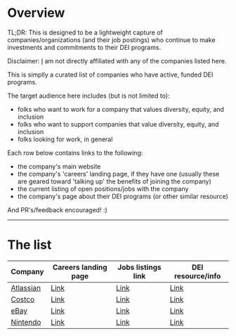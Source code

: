 # Overview

TL;DR: This is designed to be a lightweight capture of companies/organizations (and their job postings) who continue to make investments and commitments to their DEI programs.

Disclaimer: [I](https://github.com/pbarry25) am not directly affiliated with any of the companies listed here.

This is simplly a curated list of companies who have active, funded DEI programs.

The target audience here includes (but is not limited to):

* folks who want to work for a company that values diversity, equity, and inclusion
* folks who want to support companies that value diversity, equity, and inclusion
* folks looking for work, in general

Each row below contains links to the following:

* the company's main website
* the company's 'careers' landing page, if they have one (usually these are geared toward 'talking up' the benefits of joining the company)
* the current listing of open positions/jobs with the company
* the company's page about their DEI programs (or other similar resource)

And PR's/feedback encouraged! :)

---

# The list

| Company | Careers landing page | Jobs listings link | DEI resource/info |
|---|---|---|---|
| [Atlassian](https://www.atlassian.com/) | [Link](https://www.atlassian.com/company/careers) | [Link](https://www.atlassian.com/company/careers/all-jobs) | [Link](https://www.atlassian.com/company/careers/diversity) |
| [Costco](https://www.costco.com/) | [Link](https://www.costco.com/careers.html) | [Link](https://cta.cadienttalent.com/index.jsp?locale=en_US&APPLICATIONNAME=CostcoNonReqExt) | [Link](https://materials.proxyvote.com/Approved/22160K/20241115/NPS_591967/INDEX.HTML?page=36) |
| [eBay](https://www.ebay.com/) | [Link](https://jobs.ebayinc.com/us/en) | [Link](https://jobs.ebayinc.com/us/en/search-results) | [Link](https://www.ebayinc.com/company/diversity-inclusion-belonging/) |
| [Nintendo](https://www.nintendo.com) | [Link](https://careers.nintendo.com/) | [Link](https://careers.nintendo.com/job-openings) | [Link](https://careers.nintendo.com/diversity-equity-and-inclusion/) |
